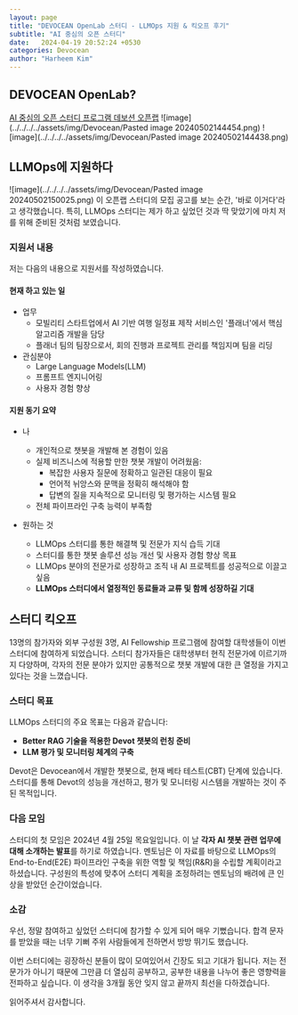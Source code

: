 ```yaml
---
layout: page
title: "DEVOCEAN OpenLab 스터디 - LLMOps 지원 & 킥오프 후기"
subtitle: "AI 중심의 오픈 스터디"
date:   2024-04-19 20:52:24 +0530
categories: Devocean
author: "Harheem Kim"
---
```


## DEVOCEAN OpenLab?
[AI 중심의 오픈 스터디 프로그램 데보션 오픈랩](https://devocean.sk.com/community/detail.do?ID=165736&boardType=DEVOCEAN_STUDY&page=&subIndex=&searchData=)
![image](../../../../assets/img/Devocean/Pasted image 20240502144454.png)
![image](../../../../assets/img/Devocean/Pasted image 20240502144438.png)


## LLMOps에 지원하다
![image](../../../../assets/img/Devocean/Pasted image 20240502150025.png)
이 오픈랩 스터디의 모집 공고를 보는 순간, '바로 이거다'라고 생각했습니다. 특히, LLMOps 스터디는 제가 하고 싶었던 것과 딱 맞았기에 마치 저를 위해 준비된 것처럼 보였습니다.

### 지원서 내용

저는 다음의 내용으로 지원서를 작성하였습니다.

#### 현재 하고 있는 일
- 업무
	- 모빌리티 스타트업에서 AI 기반 여행 일정표 제작 서비스인 '플래너'에서 핵심 알고리즘 개발을 담당
	- 플래너 팀의 팀장으로서, 회의 진행과 프로젝트 관리를 책임지며 팀을 리딩
- 관심분야
	- Large Language Models(LLM)
	- 프롬프트 엔지니어링
	- 사용자 경험 향상

#### 지원 동기 요약

- 나
	- 개인적으로 챗봇을 개발해 본 경험이 있음
	- 실제 비즈니스에 적용할 만한 챗봇 개발이 어려웠음:
		- 복잡한 사용자 질문에 정확하고 일관된 대응이 필요
		- 언어적 뉘앙스와 문맥을 정확히 해석해야 함
		- 답변의 질을 지속적으로 모니터링 및 평가하는 시스템 필요
	- 전체 파이프라인 구축 능력이 부족함

- 원하는 것
	- LLMOps 스터디를 통한 해결책 및 전문가 지식 습득 기대
	- 스터디를 통한 챗봇 솔루션 성능 개선 및 사용자 경험 향상 목표
	- LLMOps 분야의 전문가로 성장하고 조직 내 AI 프로젝트를 성공적으로 이끌고 싶음
	- **LLMOps 스터디에서 열정적인 동료들과 교류 및 함께 성장하길 기대**


## 스터디 킥오프
13명의 참가자와 외부 구성원 3명, AI Fellowship 프로그램에 참여할 대학생들이 이번 스터디에 참여하게 되었습니다. 스터디 참가자들은 대학생부터 현직 전문가에 이르기까지 다양하며, 각자의 전문 분야가 있지만 공통적으로 챗봇 개발에 대한 큰 열정을 가지고 있다는 것을 느꼈습니다.

### 스터디 목표

LLMOps 스터디의 주요 목표는 다음과 같습니다:
- **Better RAG 기술을 적용한 Devot 챗봇의 런칭 준비**
- **LLM 평가 및 모니터링 체계의 구축**

Devot은 Devocean에서 개발한 챗봇으로, 현재 베타 테스트(CBT) 단계에 있습니다. 스터디를 통해 Devot의 성능을 개선하고, 평가 및 모니터링 시스템을 개발하는 것이 주된 목적입니다.

### 다음 모임

스터디의 첫 모임은 2024년 4월 25일 목요일입니다. 이 날 **각자 AI 챗봇 관련 업무에 대해 소개하는 발표**를 하기로 하였습니다. 멘토님은 이 자료를 바탕으로 LLMOps의 End-to-End(E2E) 파이프라인 구축을 위한 역할 및 책임(R&R)을 수립할 계획이라고 하셨습니다. 구성원의 특성에 맞추어 스터디 계획을 조정하려는 멘토님의 배려에 큰 인상을 받았던 순간이었습니다.

### 소감

우선, 정말 참여하고 싶었던 스터디에 참가할 수 있게 되어 매우 기뻤습니다. 합격 문자를 받았을 때는 너무 기뻐 주위 사람들에게 전하면서 방방 뛰기도 했습니다.

이번 스터디에는 굉장하신 분들이 많이 모여있어서 긴장도 되고 기대가 됩니다. 저는 전문가가 아니기 때문에 그만큼 더 열심히 공부하고, 공부한 내용을 나누어 좋은 영향력을 전파하고 싶습니다. 이 생각을 3개월 동안 잊지 않고 끝까지 최선을 다하겠습니다. 

읽어주셔서 감사합니다.